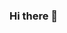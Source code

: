 ### Hi there 👋

<!--
**DimiBertolami/DimiBertolami** is a ✨ _special_ ✨ repository because its `README.md` (this file) appears on your GitHub profile.

Here are some ideas to get you started:

- 🔭 I’m currently studying back=end development (PHP, OOP
- 🌱 I’m currently learning Full Stack Web Development @Becode Antwerp
- 👯 I’m looking to collaborate on creating a Becode DrumMachine HTML Application
- 🤔 I’m looking for help with ...
- 💬 Ask me anything about HTML, CSS and Javascript! I love Javascript as a programming language.
- 📫 How to reach me: DimiBertolami@gmail.com   @Discord: DimiBertolami#3509 GSM: ***+32498798170***
- 😄 Pronouns: ...
- ⚡ Fun fact: ...
-->
